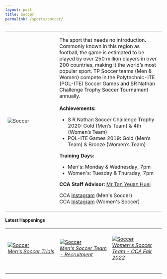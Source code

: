 ```yaml
---
layout: post
title: Soccer
permalink: /sports/soccer/
---
```

<table>
    <tr>
        <td style="width:33%"><image src="/images/CCA_soccer.jpg" style="display:block;margin-left:auto;margin-right:auto;" alt="Soccer"></image></td>
        <td>
            <p>
                The sport that needs no introduction. Commonly known in this region as football, the game is estimated to be played by over 250 million players in over 200 countries, making it the world’s most popular sport. TP Soccer teams (Men & Women) compete in the Polytechnic-ITE (POL-ITE) Soccer Games and SR Nathan Challenge Trophy Soccer Tournament annually.<br>
                <br>
                <b>Achievements:</b><br>
                <ul>
                    <li>S R Nathan Soccer Challenge Trophy 2020: Gold (Men’s Team) & 4th (Women’s Team)</li>
                    <li>POL-ITE Games 2019: Gold (Men’s Team) & Bronze (Women’s Team)</li>
                </ul>
            </p>
            <p>
                <b>Training Days:</b><br>
                <ul>
                    <li>Men's: Monday & Wednesday, 7pm</li>
                    <li>Women's: Tuesday & Thursday, 7pm</li>
                </ul>
            </p>
            <p>
                <b>CCA Staff Advisor:</b> <a href="mailto:tanyh@tp.edu.sg">Mr Tan Yeuan Huei</a><br>
            </p>
            <p>
                CCA <a href="https://www.instagram.com/tp_msoccer">Instagram</a> (Men's Soccer)<br>
                CCA <a href="https://www.instagram.com/tpgazelles">Instagram</a> (Women's Soccer)<br>
            </p>
        </td>
    </tr>
</table>


#### Latest Happenings

<table>
    <tr>
        <td style="width:33%"><br>
            <a href="https://www.instagram.com/p/CdNzExHrVij/">
                <image src="/images/Sports/SOCCER_Men's Soccer Trials.png" style="display:block;margin-left:auto;margin-right:auto;" alt="Soccer">
                <h6 style="margin-top:0%">Men's Soccer Trials</h6>
                </image>
            </a>
        </td>
        <td style="width:33%"><br>
            <a href="https://www.instagram.com/p/Cc5fx46pScq/">
                <image src="/images/Sports/SOCCER_Men's Soccer Team Recruitment.png" style="display:block;margin-left:auto;margin-right:auto;" alt="Soccer">
                <h6 style="margin-top:0%">Men's Soccer Team - Recruitment</h6>
                </image>
            </a>
        </td>
        <td style="width:33%"><br>
            <a href="https://www.instagram.com/p/CczGdhSgPWV/">
                <image src="/images/Sports/SOCCER_Women's Soccer Team CCA Fair 2022.png" style="display:block;margin-left:auto;margin-right:auto;" alt="Soccer">
                <h6 style="margin-top:0%">Women's Soccer Team - CCA Fair 2022</h6>    
                </image>
            </a>
        </td>
    </tr>
</table>